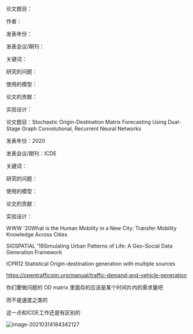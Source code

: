 论文题目：

作者：

发表年份：

发表会议/期刊：

关键词：

研究的问题：

使用的模型：

论文的贡献：

实验设计：



论文题目：Stochastic Origin-Destination Matrix Forecasting
Using Dual-Stage Graph Convolutional, Recurrent
Neural Networks



发表年份：2020

发表会议/期刊：ICDE

关键词：

研究的问题：

使用的模型：

论文的贡献：

实验设计：



WWW '20What is the Human Mobility in a New City: Transfer Mobility Knowledge Across Cities

SIGSPATIAL '19Simulating Urban Patterns of Life: A Geo-Social Data Generation Framework

ICPR12 Statistical Origin-destination generation with multiple sources

https://opentrafficsim.org/manual/traffic-demand-and-vehicle-generation

你们要做问题的 OD matrix 里面存的应该是某个时间片内的需求量吧

而不是速度之类的

这一点和ICDE工作还是有区别的

![image-20210314184342127](B:\Tpora\image-20210314184342127.png)